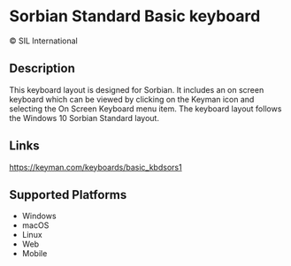 Sorbian Standard Basic keyboard
==============

© SIL International

Description
-----------

This keyboard layout is designed for Sorbian.  It includes an on screen keyboard which can be 
viewed by clicking on the Keyman icon and selecting the On Screen Keyboard menu item. The keyboard 
layout follows the Windows 10 Sorbian Standard layout.

Links
-----
https://keyman.com/keyboards/basic_kbdsors1

Supported Platforms
-------------------
 * Windows
 * macOS
 * Linux
 * Web
 * Mobile
